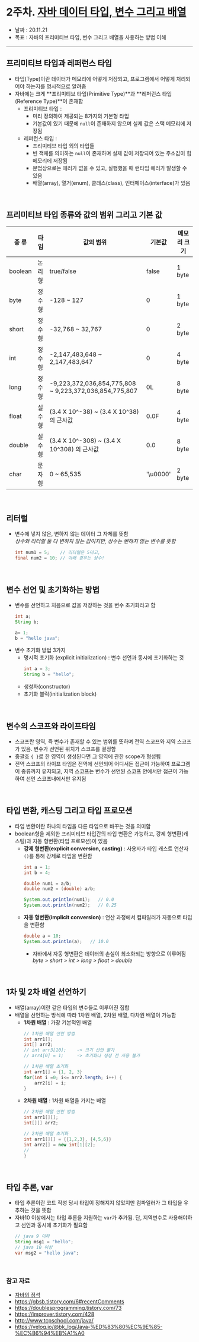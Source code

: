 # 2주차. [자바 데이터 타입, 변수 그리고 배열](https://github.com/whiteship/live-study/issues/2)
- 날짜 : 20.11.21
- 목표 : 자바의 프리미티브 타입, 변수 그리고 배열을 사용하는 방법 이해

<hr>

## 프리미티브 타입과 레퍼런스 타입
- 타입(Type)이란 데이터가 메모리에 어떻게 저장되고, 프로그램에서 어떻게 처리되어야 하는지를 명시적으로 알려줌
- 자바에는 크게 **프리미티브 타입(Primitive Type)**과 **레퍼런스 타입(Reference Type)**이 존재함
    - 프리미티브 타입 :
        - 미리 정의하여 제공되는 8가지의 기본형 타입
        - 기본값이 있기 때문에 `null`이 존재하지 않으며 실제 값은 스택 메모리에 저장됨
    - 레퍼런스 타입 : 
        - 프리미티브 타입 외의 타입들
        - 빈 객체를 의미하는 `null`이 존재하며 실제 값이 저장되어 있는 주소값이 힙 메모리에 저장됨
        - 문법상으로는 에러가 없을 수 있고, 실행했을 때 런타임 에러가 발생할 수 있음 
        - 배열(array), 열거(enum), 클래스(class), 인터페이스(interface)가 있음

<br>

## 프리미티브 타입 종류와 값의 범위 그리고 기본 값
| 종 류 |  타 입   |   값의 범위  | 기본값  |  메모리 크기  | 
| ---- |  ------ | ---------- | ----- | ---------- |
| boolean | 논리형 | true/false | false | 1 byte |
| byte | 정수형 | -128 ~ 127 | 0 | 1 byte |
| short | 정수형 | -32,768 ~ 32,767 | 0 | 2 byte |
| int | 정수형 | -2,147,483,648 ~ 2,147,483,647 | 0 | 4 byte |
| long | 정수형 | -9,223,372,036,854,775,808 ~ 9,223,372,036,854,775,807 | 0L | 8 byte |
| float | 실수형 |  (3.4 X 10^-38) ~ (3.4 X 10^38) 의 근사값 | 0.0F | 4 byte |
| double | 실수형 |  (3.4 X 10^-308) ~ (3.4 X 10^308) 의 근사값 | 0.0 | 8 byte |
| char | 문자형 | 0 ~ 65,535 | '\u0000' | 2 byte |

<br>

## 리터럴
- 변수에 넣지 않은, 변하지 않는 데이터 그 자체를 뜻함 <br>
*상수와 리터럴 둘 다 변하지 않는 값이지만, 상수는 변하지 않는 변수를 뜻함*
    ```java
    int num1 = 5;    // 리터럴은 5이고,
    final num2 = 10; // 아래 경우는 상수!
    ```

<br>

## 변수 선언 및 초기화하는 방법
- 변수를 선언하고 처음으로 값을 저장하는 것을 변수 초기화라고 함
    ```java
    int a;
    String b;

    a= 1;
    b = "hello java";
    ```
- 변수 초기화 방법 3가지
    - 명시적 초기화 (explicit initialization) : 변수 선언과 동시에 초기화하는 것 
        ```java
        int a = 3;
        String b = "hello";
        ```
    - 생성자(constructor)
    - 초기화 블럭(initialization block)

<br>

## 변수의 스코프와 라이프타임
- 스코프란 영역, 즉 변수가 존재할 수 있는 범위를 뜻하며 전역 스코프와 지역 스코프가 있음. 변수가 선언된 위치가 스코프를 결정함
- 중괄호 `{ }`로 한 영역이 생성된다면 그 영역에 관한 scope가 형성됨
- 전역 스코프의 라이프 타임은 전역에 선언되어 어디서든 접근이 가능하여 프로그램이 종류까지 유지되고, 지역 스코프는 변수가 선언된 스코프 안에서만 접근이 가능하여 선언 스코프내에서만 유지됨

<br>

## 타입 변환, 캐스팅 그리고 타입 프로모션
- 타입 변환이란 하나의 타입을 다른 타입으로 바꾸는 것을 의미함
- boolean형을 제외한 프리미티브 타입간의 타입 변환은 가능하고, 강제 형변환(캐스팅)과 자동 형변환(타입 프로모션)이 있음
    - **강제 형변환(explicit conversion, casting)** : 사용자가 타입 캐스트 연산자`()`를 통해 강제로 타입을 변환함
        ```java
        int a = 1;
        int b = 4;

        double num1 = a/b;
        double num2 = (double) a/b;

        System.out.println(num1);   // 0.0
        System.out.println(num2);   // 0.25
        ```
    - **자동 형변환(implicit conversion)** : 연산 과정에서 컴파일러가 자동으로 타입을 변환함
        ```java
        double a = 10;
        System.out.println(a);   // 10.0
        ```
        - 자바에서 자동 형변환은 데이터의 손실이 최소화되는 방향으로 이루어짐 <br>
        *byte > short > int > long > float > double*    
    
<br>

## 1차 및 2차 배열 선언하기
- 배열(array)이란 같은 타입의 변수들로 이루어진 집합
- 배열을 선언하는 방식에 따라 1차원 배열, 2차원 배열, 다차원 배열이 가능함
    - **1차원 배열** : 가장 기본적인 배열
        ```java
        // 1차원 배열 선언 방법
        int arr1[];
        int[] arr2;
        // int arr3[10];    -> 크기 선언 불가
        // arr4[0] = 1;     -> 초기화나 생성 전 사용 불가

        // 1차원 배열 초기화
        int arr1[] = {1, 2, 3}
        for(int i =0; i<= arr2.length; i++) {
            arr2[i] = i;
        }
        ```
    - **2차원 배열** : 1차원 배열을 가지는 배열 
        ```java
        // 2차원 배열 선언 방법
        int arr1[][];
        int[][] arr2;

        // 2차원 배열 초기화
        int arr1[][] = {{1,2,3}, {4,5,6}}
        int arr2[] = new int[1][2];
        // 
        }
        ```
<br>

## 타입 추론, var
- 타입 추론이란 코드 작성 당시 타입이 정해지지 않았지만 컴파일러가 그 타입을 유추하는 것을 뜻함
- 자바10 이상에서는 타입 추론을 지원하는 `var`가 추가됨. 단, 지역변수로 사용해야하고 선언과 동시에 초기화가 필요함
    ```java
    // java 9 이하
    String msg1 = "hello";
    // java 10 이상
    var msg2 = "hello java";
    ```
<br>

### 참고 자료 
- [자바의 정석](http://www.yes24.com/Product/Goods/24259565)
- https://gbsb.tistory.com/6#recentComments
- https://doublesprogramming.tistory.com/73
- https://improver.tistory.com/428
- http://www.tcpschool.com/java/
- https://velog.io/@bk_log/Java-%ED%83%80%EC%9E%85-%EC%B6%94%EB%A1%A0
